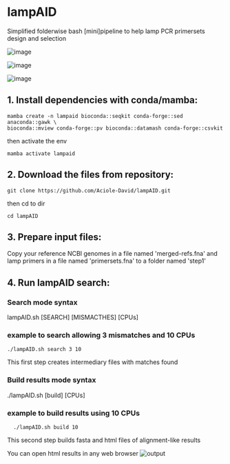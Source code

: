 # lampAID
Simplified folderwise bash [mini]pipeline to help lamp PCR primersets design and selection


![image](https://github.com/user-attachments/assets/18c0c995-518b-4446-a7b3-0e01c9d0e7ca)

![image](https://github.com/user-attachments/assets/fcc39448-2406-4d02-a858-e0de379b2152)

![image](https://github.com/user-attachments/assets/477bb667-713b-4543-a919-63d39ceefb4c)


## 1. Install dependencies with conda/mamba:
    mamba create -n lampaid bioconda::seqkit conda-forge::sed anaconda::gawk \
    bioconda::mview conda-forge::pv bioconda::datamash conda-forge::csvkit
then activate the env

    mamba activate lampaid

## 2. Download the files from repository:
    git clone https://github.com/Aciole-David/lampAID.git
then cd to dir

    cd lampAID

## 3. Prepare input files:
Copy your reference NCBI genomes in a file named 'merged-refs.fna'
and lamp primers in a file named 'primersets.fna' to a folder named 'step1'

## 4. Run lampAID search:

### Search mode syntax

  lampAID.sh [SEARCH] [MISMACTHES] [CPUs]

### example to search allowing 3 mismatches and 10 CPUs

    ./lampAID.sh search 3 10
This first step creates intermediary files with matches found

### Build results mode syntax
  ./lampAID.sh [build] [CPUs]

### example to build results using 10 CPUs
      ./lampAID.sh build 10
This second step builds fasta and html files of alignment-like results
      
You can open html results in any web browser
![output](https://github.com/user-attachments/assets/e19e88d8-edd2-4e2a-bbe7-6acc440ad553)






